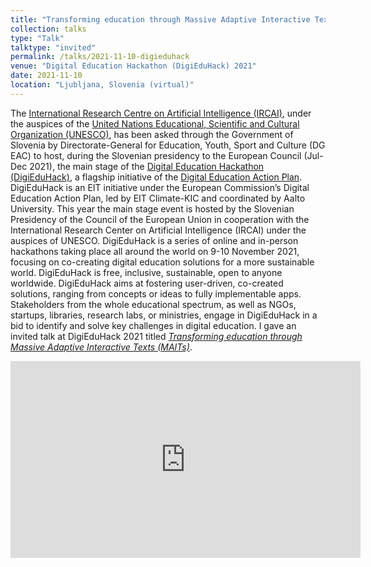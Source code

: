 ```yaml
---
title: "Transforming education through Massive Adaptive Interactive Texts (MAITs)"
collection: talks
type: "Talk"
talktype: "invited"
permalink: /talks/2021-11-10-digieduhack
venue: "Digital Education Hackathon (DigiEduHack) 2021"
date: 2021-11-10
location: "Ljubljana, Slovenia (virtual)"
---
```


The <a href="https://ircai.org/" target="_blank">International Research Centre on Artificial Intelligence (IRCAI)</a>, under the auspices of the <a href="https://unesco.org/" target="_blank">United Nations Educational, Scientific and Cultural Organization (UNESCO)</a>, has been asked through the Government of Slovenia by Directorate-General for Education, Youth, Sport and Culture (DG EAC) to host, during the Slovenian presidency to the European Council (Jul-Dec 2021), the main stage of the <a href="https://digieduhack.com/" target="_blank">Digital Education Hackathon (DigiEduHack)</a>, a flagship initiative of the <a href="https://ec.europa.eu/education/education-in-the-eu/digital-education-action-plan_en" target="_blank">Digital Education Action Plan</a>. DigiEduHack is an EIT initiative under the European Commission’s Digital Education Action Plan, led by EIT Climate-KIC and coordinated by Aalto University. This year the main stage event is hosted by the Slovenian Presidency of the Council of the European Union in cooperation with the International Research Center on Artificial Intelligence (IRCAI) under the auspices of UNESCO. DigiEduHack is a series of online and in-person hackathons taking place all around the world on 9-10 November 2021, focusing on co-creating digital education solutions for a more sustainable world. DigiEduHack is free, inclusive, sustainable, open to anyone worldwide. DigiEduHack aims at fostering user-driven, co-created solutions, ranging from concepts or ideas to fully implementable apps. Stakeholders from the whole educational spectrum, as well as NGOs, startups, libraries, research labs, or ministries, engage in DigiEduHack in a bid to identify and solve key challenges in digital education. I gave an invited talk at DigiEduHack 2021 titled <a href="https://youtu.be/EPU_nv-yb_w?t=8206" target="_blank"><i>Transforming education through Massive Adaptive Interactive Texts (MAITs)</i></a>.

<iframe width="560" height="315" src="https://www.youtube.com/embed/EPU_nv-yb_w?start=8206" title="YouTube video player" frameborder="0" allow="accelerometer; autoplay; clipboard-write; encrypted-media; gyroscope; picture-in-picture" allowfullscreen></iframe>
